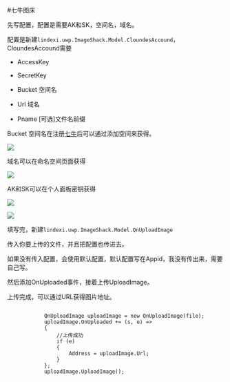 #七牛图床

先写配置，配置是需要AK和SK，空间名，域名。

配置是新建`lindexi.uwp.ImageShack.Model.CloundesAccound`，CloundesAccound需要

- AccessKey

- SecretKey

- Bucket 空间名

- Url 域名

- Pname [可选]文件名前缀

Bucket 空间名在注册[七牛](http://www.qiniu.com/)后可以通过添加空间来获得。

![](http://ooo.0o0.ooo/2016/11/20/583185c409c66.jpg)

域名可以在命名空间页面获得

![](http://ooo.0o0.ooo/2016/11/20/5831860f0ca4d.jpg)

AK和SK可以在个人面板密钥获得

![](http://ooo.0o0.ooo/2016/11/20/58318633510e5.jpg)

![](http://ooo.0o0.ooo/2016/11/20/5831865e1883a.jpg)

填写完，新建`lindexi.uwp.ImageShack.Model.QnUploadImage`

传入你要上传的文件，并且把配置也传进去。

如果没有传入配置，会使用默认配置，默认配置写在Appid，我没有传出来，需要自己写。

然后添加OnUploaded事件，接着上传UploadImage。

上传完成，可以通过URL获得图片地址。


```

            QnUploadImage uploadImage = new QnUploadImage(file);
            uploadImage.OnUploaded += (s, e) =>
            {
			    //上传成功
                if (e)
                {
                    Address = uploadImage.Url;
                }
            };
            uploadImage.UploadImage();

```

